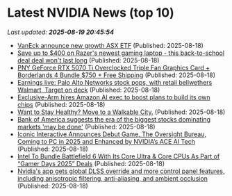 # Latest NVIDIA News (top 10)
_Last updated: **2025-08-19 20:45:54**_

- [VanEck announce new growth ASX ETF](https://www.fool.com.au/2025/08/19/vaneck-announce-new-growth-asx-etf/) (Published: 2025-08-18)
- [Save up to $400 on Razer's newest gaming laptop - this back-to-school deal deal won't last long](https://www.zdnet.com/article/save-up-to-400-on-razers-newest-gaming-laptop-this-back-to-school-deal-deal-wont-last-long/) (Published: 2025-08-18)
- [PNY GeForce RTX 5070 Ti Overclocked Triple Fan Graphics Card + Borderlands 4 Bundle $750 + Free Shipping](https://slickdeals.net/f/18538888-pny-geforce-rtx-5070-ti-overclocked-triple-fan-graphics-card-borderlands-4-bundle-750-free-shipping) (Published: 2025-08-18)
- [Earnings live: Palo Alto Networks stock pops, with retail bellwethers Walmart, Target on deck](https://finance.yahoo.com/news/live/earnings-live-palo-alto-networks-stock-pops-with-retail-bellwethers-walmart-target-on-deck-203137429.html) (Published: 2025-08-18)
- [Exclusive-Arm hires Amazon AI exec to boost plans to build its own chips](https://www.channelnewsasia.com/business/exclusive-arm-hires-amazon-ai-exec-boost-plans-build-its-own-chips-5301181) (Published: 2025-08-18)
- [Want to Stay Healthy? Move to a Walkable City.](https://www.outsideonline.com/outdoor-adventure/environment/city-walkability/#article) (Published: 2025-08-18)
- [Bank of America suggests the era of the biggest stocks dominating markets 'may be done'](https://finance.yahoo.com/news/bank-of-america-suggests-the-era-of-the-biggest-stocks-dominating-markets-may-be-done-201336264.html) (Published: 2025-08-18)
- [Iconic Interactive Announces Debut Game, The Oversight Bureau, Coming to PC in 2025 and Enhanced by NVIDIA’s ACE AI Tech](https://wccftech.com/iconic-interactive-debut-game-the-oversight-bureau-nvidia-ace-ai/) (Published: 2025-08-18)
- [Intel To Bundle Battlefield 6 With Its Core Ultra & Core CPUs As Part of “Gamer Days 2025” Deals](https://wccftech.com/intel-bundle-battlefield-6-core-ultra-core-cpus-as-part-of-gamer-days-2025-deals/) (Published: 2025-08-18)
- [Nvidia's app gets global DLSS override and more control panel features, including anisotropic filtering, anti-aliasing, and ambient occlusion](https://biztoc.com/x/c2b6f2d5f8a7aa40) (Published: 2025-08-18)

